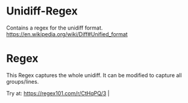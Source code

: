 # Unidiff-Regex
Contains a regex for the unidiff format.
https://en.wikipedia.org/wiki/Diff#Unified_format

# Regex
This Regex captures the whole unidiff. It can be modified to capture all groups/lines.

Try at: https://regex101.com/r/CtHqPQ/3
|
